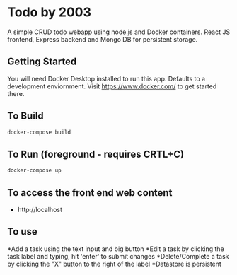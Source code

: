 # Todo by 2003
A simple CRUD todo webapp using node.js and Docker containers. React JS frontend, Express backend and Mongo DB for persistent storage.

## Getting Started
You will need Docker Desktop installed to run this app. Defaults to a development enviornment. Visit https://www.docker.com/ to get started there.

## To Build
```bash
docker-compose build
```

## To Run (foreground - requires CRTL+C)
```bash
docker-compose up
```

## To access the front end web content
* http://localhost

## To use
*Add a task using the text input and big button
*Edit a task by clicking the task label and typing, hit 'enter' to submit changes
*Delete/Complete a task by clicking the "X" button to the right of the label
*Datastore is persistent


